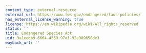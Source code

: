 ```yaml
---
content_type: external-resource
external_url: https://www.fws.gov/endangered/laws-policies/
has_external_license_warning: true
license: https://en.wikipedia.org/wiki/All_rights_reserved
status: ''
title: Endangered Species Act.
uid: 3a1eedb9-6664-4539-97a1-92e989650de3
wayback_url: ''
---
```

